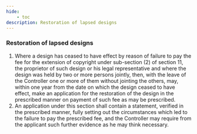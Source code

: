 ```yaml
---
hide:
    - toc
description: Restoration of lapsed designs
---
```


### Restoration of lapsed designs

1. Where a design has ceased to have effect by reason of failure to pay the fee for the extension of copyright under sub-section (2) of section 11, the proprietor of such design or his legal representative and where the design was held by two or more persons jointly, then, with the leave of the Controller one or more of them without jointing the others, may, within one year from the date on which the design ceased to have effect, make an application for the restoration of the design in the prescribed manner on payment of such fee as may be prescribed.
2. An application under this section shall contain a statement, verified in the prescribed manner, fully setting out the circumstances which led to the failure to pay the prescribed fee, and the Controller may require from the applicant such further evidence as he may think necessary.
